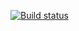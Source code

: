 [![Build status](https://ci.appveyor.com/api/projects/status/yf37o8xefst19yve/branch/main?svg=true)](https://ci.appveyor.com/project/SomeName44/postmanecho/branch/main)